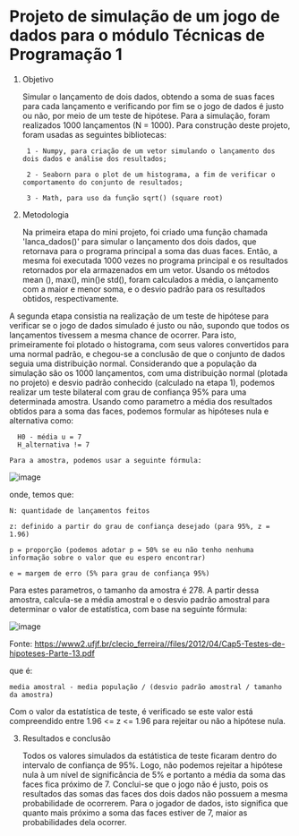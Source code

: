 # Projeto de simulação de um jogo de dados para o módulo Técnicas de Programação 1

1. Objetivo

   Simular o lançamento de dois dados, obtendo a soma de suas faces para cada lançamento e verificando por fim se o jogo de dados é justo ou não, por meio de um teste de hipótese. Para a simulação, foram realizados 1000 lançamentos (N = 1000). 
Para construção deste projeto, foram usadas as seguintes bibliotecas:

        1 - Numpy, para criação de um vetor simulando o lançamento dos dois dados e análise dos resultados; 
        
        2 - Seaborn para o plot de um histograma, a fim de verificar o comportamento do conjunto de resultados;
        
        3 - Math, para uso da função sqrt() (square root)

2. Metodologia

   Na primeira etapa do mini projeto, foi criado uma função chamada 'lanca_dados()' para simular o lançamento dos dois dados, que retornava para o programa principal a soma das duas faces. Então, a mesma foi executada 1000 vezes no programa principal e os resultados retornados por ela armazenados em um vetor. Usando os métodos mean (), max(), min()e std(), foram calculados a média, o lançamento com a maior e menor soma, e o desvio padrão para os resultados obtidos, respectivamente.

  A segunda etapa consistia na realização de um teste de hipótese para verificar se o jogo de dados simulado é justo ou não, supondo que todos os lançamentos tivessem a mesma chance de ocorrer. Para isto, primeiramente foi plotado o histograma, com seus valores convertidos para uma normal padrão, e chegou-se a conclusão de que o conjunto de dados seguia uma distribuição normal. Considerando que a população da simulação são os 1000 lançamentos, com uma distribuição normal (plotada no projeto) e desvio padrão conhecido (calculado na etapa 1), podemos realizar um teste bilateral com grau de confiança 95% para uma determinada amostra. Usando como parametro a média dos resultados obtidos para a soma das faces, podemos formular as hipóteses nula e alternativa como:

      H0 - média u = 7
      H_alternativa != 7

    Para a amostra, podemos usar a seguinte fórmula:

![image](https://github.com/camargo-vinicius/Projeto_Tecnicas_Prog_1/assets/89496385/6a32a1f6-6278-4f5e-a1d8-3867a2b0d919)

 onde, temos que:

    N: quantidade de lançamentos feitos
    
    z: definido a partir do grau de confiança desejado (para 95%, z = 1.96)
    
    p = proporção (podemos adotar p = 50% se eu não tenho nenhuma informação sobre o valor que eu espero encontrar)
    
    e = margem de erro (5% para grau de confiança 95%)

  Para estes parametros, o tamanho da amostra é 278. A partir dessa amostra, calcula-se a média amostral e o desvio padrão amostral para determinar o valor de estatística, com base na seguinte fórmula:

  ![image](https://github.com/camargo-vinicius/Projeto_Tecnicas_Prog_1/assets/89496385/7d75fa63-6eb4-4e22-802d-b609cf860070)

  Fonte: https://www2.ufjf.br/clecio_ferreira//files/2012/04/Cap5-Testes-de-hipoteses-Parte-13.pdf

que é:

    media amostral - media população / (desvio padrão amostral / tamanho da amostra)

Com o valor da estatística de teste, é verificado se este valor está compreendido entre 1.96 <= z <= 1.96 para rejeitar ou não a hipótese nula.

3. Resultados e conclusão
   
   Todos os valores simulados da estátistica de teste ficaram dentro do intervalo de confiança de 95%. Logo, não podemos rejeitar a hipótese nula à um nível de significância de 5% e portanto a média da soma das faces fica próximo de 7.
Conclui-se que o jogo não é justo, pois os resultados das somas das faces dos dois dados não possuem a mesma probabilidade de ocorrerem. Para o jogador de dados, isto significa que quanto mais próximo a soma das faces estiver de 7, maior as probabilidades 
dela ocorrer.
